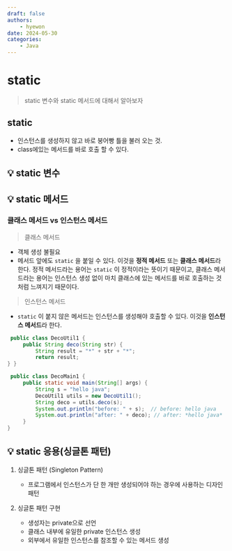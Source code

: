 ```yaml
---
draft: false
authors:
    - hyewon
date: 2024-05-30
categories:
    - Java
---
```


# static

> static 변수와 static 메서드에 대해서 알아보자

<!-- more -->

## static

-   인스턴스를 생성하지 않고 바로 붕어빵 틀을 불러 오는 것.
-   class에있는 메서드를 바로 호출 할 수 있다.

## 💡 static 변수

## 💡 static 메서드

### 클래스 메서드 vs 인스턴스 메서드

> 클래스 메서드

-   객체 생성 불필요
-   메서드 앞에도 `static` 을 붙일 수 있다. 이것을 **정적 메서드** 또는 **클래스 메서드**라 한다. 정적 메서드라는 용어는 `static` 이 정적이라는 뜻이기 때문이고, 클래스 메서드라는 용어는 인스턴스 생성 없이 마치 클래스에 있는 메서드를
    바로 호출하는 것 처럼 느껴지기 때문이다.

> 인스턴스 메서드

-   `static` 이 붙지 않은 메서드는 인스턴스를 생성해야 호출할 수 있다. 이것을 **인스턴스 메서드**라 한다.

```java
 public class DecoUtil1 {
     public String deco(String str) {
         String result = "*" + str + "*";
         return result;
} }
```

```java
 public class DecoMain1 {
     public static void main(String[] args) {
         String s = "hello java";
         DecoUtil1 utils = new DecoUtil1();
         String deco = utils.deco(s);
         System.out.println("before: " + s);  // before: hello java
         System.out.println("after: " + deco); // after: *hello java*
     }
}
```

## 💡 static 응용(싱글톤 패턴)

1. 싱글톤 패턴 (Singleton Pattern)

    - 프로그램에서 인스턴스가 단 한 개만 생성되어야 하는 경우에 사용하는 디자인 패턴

2. 싱글톤 패턴 구현
    - 생성자는 private으로 선언
    - 클래스 내부에 유일한 private 인스턴스 생성
    - 외부에서 유일한 인스턴스를 참조할 수 있는 메서드 생성
